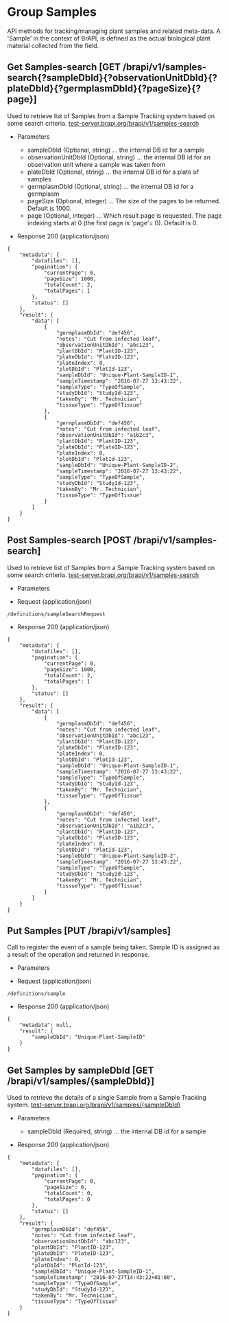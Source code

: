 
# Group Samples

API methods for tracking/managing plant samples and related meta-data. A 'Sample' in the context of BrAPI, is defined as the actual biological plant material collected from the field.




## Get Samples-search  [GET /brapi/v1/samples-search{?sampleDbId}{?observationUnitDbId}{?plateDbId}{?germplasmDbId}{?pageSize}{?page}]

 Used to retrieve list of Samples from a Sample Tracking system based on some search criteria.
<a href="https://test-server.brapi.org/brapi/v1/samples"> test-server.brapi.org/brapi/v1/samples-search</a> 

+ Parameters
    + sampleDbId (Optional, string) ... the internal DB id for a sample
    + observationUnitDbId (Optional, string) ... the internal DB id for an observation unit where a sample was taken from
    + plateDbId (Optional, string) ... the internal DB id for a plate of samples
    + germplasmDbId (Optional, string) ... the internal DB id for a germplasm
    + pageSize (Optional, integer) ... The size of the pages to be returned. Default is 1000.
    + page (Optional, integer) ... Which result page is requested. The page indexing starts at 0 (the first page is 'page'= 0). Default is 0.


+ Response 200 (application/json)
```
{
    "metadata": {
        "datafiles": [],
        "pagination": {
            "currentPage": 0,
            "pageSize": 1000,
            "totalCount": 2,
            "totalPages": 1
        },
        "status": []
    },
    "result": {
        "data": [
            {
                "germplasmDbId": "def456",
                "notes": "Cut from infected leaf",
                "observationUnitDbId": "abc123",
                "plantDbId": "PlantID-123",
                "plateDbId": "PlateID-123",
                "plateIndex": 0,
                "plotDbId": "PlotId-123",
                "sampleDbId": "Unique-Plant-SampleID-1",
                "sampleTimestamp": "2016-07-27 13:43:22",
                "sampleType": "TypeOfSample",
                "studyDbId": "StudyId-123",
                "takenBy": "Mr. Technician",
                "tissueType": "TypeOfTissue"
            },
            {
                "germplasmDbId": "def456",
                "notes": "Cut from infected leaf",
                "observationUnitDbId": "a1b2c3",
                "plantDbId": "PlantID-123",
                "plateDbId": "PlateID-123",
                "plateIndex": 0,
                "plotDbId": "PlotId-123",
                "sampleDbId": "Unique-Plant-SampleID-2",
                "sampleTimestamp": "2016-07-27 13:43:22",
                "sampleType": "TypeOfSample",
                "studyDbId": "StudyId-123",
                "takenBy": "Mr. Technician",
                "tissueType": "TypeOfTissue"
            }
        ]
    }
}
```



## Post Samples-search  [POST /brapi/v1/samples-search]

 Used to retrieve list of Samples from a Sample Tracking system based on some search criteria.
<a href="https://test-server.brapi.org/brapi/v1/samples"> test-server.brapi.org/brapi/v1/samples-search</a> 

+ Parameters
 
+ Request (application/json)
```
/definitions/sampleSearchRequest
```



+ Response 200 (application/json)
```
{
    "metadata": {
        "datafiles": [],
        "pagination": {
            "currentPage": 0,
            "pageSize": 1000,
            "totalCount": 2,
            "totalPages": 1
        },
        "status": []
    },
    "result": {
        "data": [
            {
                "germplasmDbId": "def456",
                "notes": "Cut from infected leaf",
                "observationUnitDbId": "abc123",
                "plantDbId": "PlantID-123",
                "plateDbId": "PlateID-123",
                "plateIndex": 0,
                "plotDbId": "PlotId-123",
                "sampleDbId": "Unique-Plant-SampleID-1",
                "sampleTimestamp": "2016-07-27 13:43:22",
                "sampleType": "TypeOfSample",
                "studyDbId": "StudyId-123",
                "takenBy": "Mr. Technician",
                "tissueType": "TypeOfTissue"
            },
            {
                "germplasmDbId": "def456",
                "notes": "Cut from infected leaf",
                "observationUnitDbId": "a1b2c3",
                "plantDbId": "PlantID-123",
                "plateDbId": "PlateID-123",
                "plateIndex": 0,
                "plotDbId": "PlotId-123",
                "sampleDbId": "Unique-Plant-SampleID-2",
                "sampleTimestamp": "2016-07-27 13:43:22",
                "sampleType": "TypeOfSample",
                "studyDbId": "StudyId-123",
                "takenBy": "Mr. Technician",
                "tissueType": "TypeOfTissue"
            }
        ]
    }
}
```



## Put Samples  [PUT /brapi/v1/samples]

Call to register the event of a sample being taken. Sample ID is assigned as a result of the operation and returned in response.
 

+ Parameters
 
+ Request (application/json)
```
/definitions/sample
```



+ Response 200 (application/json)
```
{
    "metadata": null,
    "result": {
        "sampleDbId": "Unique-Plant-SampleID"
    }
}
```



## Get Samples by sampleDbId  [GET /brapi/v1/samples/{sampleDbId}]

 Used to retrieve the details of a single Sample from a Sample Tracking system.
<a href="https://test-server.brapi.org/brapi/v1/samples"> test-server.brapi.org/brapi/v1/samples/{sampleDbId}</a> 

+ Parameters
    + sampleDbId (Required, string) ... the internal DB id for a sample


+ Response 200 (application/json)
```
{
    "metadata": {
        "datafiles": [],
        "pagination": {
            "currentPage": 0,
            "pageSize": 0,
            "totalCount": 0,
            "totalPages": 0
        },
        "status": []
    },
    "result": {
        "germplasmDbId": "def456",
        "notes": "Cut from infected leaf",
        "observationUnitDbId": "abc123",
        "plantDbId": "PlantID-123",
        "plateDbId": "PlateID-123",
        "plateIndex": 0,
        "plotDbId": "PlotId-123",
        "sampleDbId": "Unique-Plant-SampleID-1",
        "sampleTimestamp": "2016-07-27T14:43:22+01:00",
        "sampleType": "TypeOfSample",
        "studyDbId": "StudyId-123",
        "takenBy": "Mr. Technician",
        "tissueType": "TypeOfTissue"
    }
}
```

